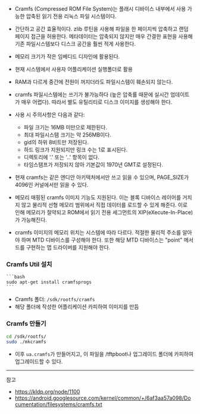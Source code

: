 - Cramfs (Compressed ROM File System)는 플래시 디바이스 내부에서 사용 가능한 압축된 읽기 전용 리눅스 파일 시스템이다.
- 간단하고 공간 효율적이다. zlib 루틴을 사용해 파일을 한 페이지씩 압축하고 랜덤 페이지 접근을 허용한다. 메타데이터는 압축되지 않지만 매우 간결한 표현을 사용해 기존 파일시스템보다 디스크 공간을 훨씬 적게 사용한다.
- 메모리 크기가 작은 임베디드 디자인에 활용된다.
- 현재 시스템에서 사용자 어플리케이션 실행폴더로 활용
- RAM과 다르게 중간에 전원이 꺼지더라도 파일시스템이 훼손되지 않는다.
- cramfs 파일시스템에는 쓰기가 불가능하다 (높은 압축률 때문에 실시간 업데이트가 매우 어렵다). 따라서 별도 유틸리티로 디스크 이미지를 생성해야 한다.

- 사용 시 주의사항은 다음과 같다:
  - 파일 크기는 16MB 미만으로 제한된다.
  - 최대 파일시스템 크기는 약 256MB이다.
  - gid의 하위 8비트만 저장된다.
  - 하드 링크가 지원되지만 링크 수는 1로 표시된다.
  - 디렉토리에 '.' 또는 '..' 항목이 없다.
  - 타임스탬프가 저장되지 않아 기본값이 1970년 GMT로 설정된다.

- 현재 cramfs는 같은 엔디안 아키텍처에서만 쓰고 읽을 수 있으며, PAGE_SIZE가 4096인 커널에서만 읽을 수 있다.
- 메모리 매핑된 cramfs 이미지 기능도 지원된다. 이는 블록 디바이스 레이어를 거치지 않고 물리적 선형 메모리 범위에서 직접 데이터를 로드할 수 있게 해준다. 이로 인해 메모리가 절약되고 ROM에서 읽기 전용 세그먼트의 XIP(eXecute-In-Place)가 가능해진다.
- cramfs 이미지의 메모리 위치는 시스템에 따라 다르다. 적절한 물리적 주소를 알아야 하며 MTD 디바이스를 구성해야 한다. 또한 해당 MTD 디바이스는 "point" 메서드를 구현하는 맵 드라이버를 지원해야 한다.

### Cramfs Util 설치
  
    ```bash
    sudo apt-get install cramfsprogs
    ```

- Cramfs 폴더: `/sdk/rootfs/cramfs`
- 해당 폴더에 작성한 어플리케이션 카피하여 이미지를 만듬
  
### Cramfs 만들기
  ```bash
  cd /sdk/rootfs/
  sudo ./mkcramfs
  ```

- 이후 `ua.cramfs`가 만들어지고, 이 파일을 /tftpboot나 업그레이드 폴더에 카피하여 업그레이드할 수 있다.

---
참고
- https://kldp.org/node/1100
- https://android.googlesource.com/kernel/common/+/6af3aa57a098/Documentation/filesystems/cramfs.txt